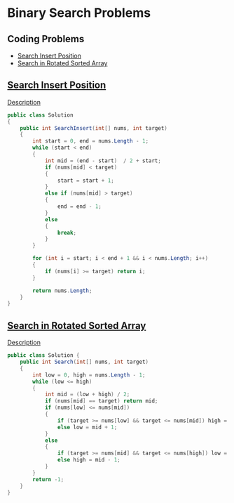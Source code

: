 # Binary Search Problems
## Coding Problems
- [Search Insert Position](search-insert-position)
- [Search in Rotated Sorted Array](#search-in-rotated-sorted-array)

## [Search Insert Position](search-insert-position)
<a href="https://leetcode.com/problems/search-insert-position/description/">Description</a>
```cs
public class Solution 
{
    public int SearchInsert(int[] nums, int target) 
    {
        int start = 0, end = nums.Length - 1;
        while (start < end)
        {
            int mid = (end - start)  / 2 + start;
            if (nums[mid] < target)
            {
                start = start + 1;
            }
            else if (nums[mid] > target)
            {
                end = end - 1;
            }
            else
            {
                break;
            }
        }

        for (int i = start; i < end + 1 && i < nums.Length; i++)
        {
            if (nums[i] >= target) return i;
        }

        return nums.Length;
    }
}
```

## [Search in Rotated Sorted Array](#search-in-rotated-sorted-array)
<a href="https://leetcode.com/problems/search-in-rotated-sorted-array/description/">Description</a>

```cs
public class Solution {
    public int Search(int[] nums, int target)
    {
        int low = 0, high = nums.Length - 1;
        while (low <= high)
        {
            int mid = (low + high) / 2;
            if (nums[mid] == target) return mid;
            if (nums[low] <= nums[mid])
            {
                if (target >= nums[low] && target <= nums[mid]) high = mid - 1;
                else low = mid + 1;
            }
            else
            {
                if (target >= nums[mid] && target <= nums[high]) low = mid + 1;
                else high = mid - 1;
            }
        }
        return -1;
    }
}
```
